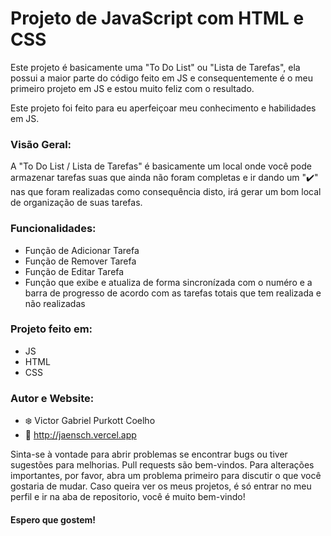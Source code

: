 # Projeto de JavaScript com HTML e CSS

Este projeto é basicamente uma "To Do List" ou "Lista de Tarefas", ela possui a maior parte do código feito em JS e consequentemente é o meu primeiro projeto em JS e estou muito feliz com o resultado.

Este projeto foi feito para eu aperfeiçoar meu conhecimento e habilidades em JS.

### Visão Geral:

A "To Do List / Lista de Tarefas" é basicamente um local onde você pode armazenar tarefas suas que ainda não foram completas e ir dando um "✔️" nas que foram realizadas como consequência disto, irá gerar um bom local de organização de suas tarefas.

### Funcionalidades:

- Função de Adicionar Tarefa
- Função de Remover Tarefa
- Função de Editar Tarefa
- Função que exibe e atualiza de forma sincronízada com o numéro e a barra de progresso de acordo com as tarefas totais que tem realizada e não realizadas

### Projeto feito em:

- JS
- HTML
- CSS

### Autor e Website:
- ❄️ Victor Gabriel Purkott Coelho
- 🔗 http://jaensch.vercel.app

Sinta-se à vontade para abrir problemas se encontrar bugs ou tiver sugestões para melhorias. Pull requests são bem-vindos. Para alterações importantes, por favor, abra um problema primeiro para discutir o que você gostaria de mudar. Caso queira ver os meus projetos, é só entrar no meu perfil e ir na aba de repositorio, você é muito bem-vindo!

#### Espero que gostem!